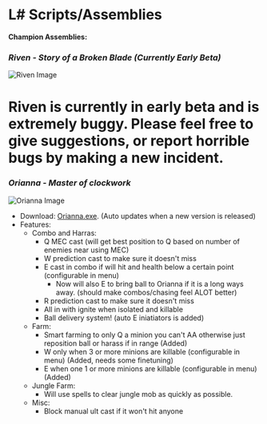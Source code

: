 L# Scripts/Assemblies
==

**Champion Assemblies:**

### *Riven - Story of a Broken Blade (Currently Early Beta)* ###
![Riven Image](http://i.imgur.com/dCcScoE.jpg)

Riven is currently in early beta and is extremely buggy. Please feel free to give suggestions, or report horrible bugs by making a new incident.
==

### *Orianna - Master of clockwork*
![Orianna Image](https://github.com/trelli/LeagueSharp/blob/stable/Orianna/Orianna/Orianna.jpg?raw=true)

 * Download: [Orianna.exe]. (Auto updates when a new version is released)
 * Features:
    * Combo and Harras:
      * Q MEC cast (will get best position to Q based on number of enemies near using MEC)
      * W prediction cast to make sure it doesn't miss 
      * E cast in combo if will hit and health below a certain point (configurable in menu)
         * Now will also E to bring ball to Orianna if it is a long ways away. (should make combos/chasing feel ALOT better) 
      * R prediction cast to make sure it doesn't miss
      * All in with ignite when isolated and killable
      * Ball delivery system! (auto E iniatiators is added)
    * Farm: 
      * Smart farming to only Q a minion you can't AA otherwise just reposition ball or harass if in range (Added)
      * W only when 3 or more minions are killable (configurable in menu) (Added, needs some finetuning)
      * E when one 1 or more minions are killable (configurable in menu) (Added)
    * Jungle Farm:
      * Will use spells to clear jungle mob as quickly as possible. 
    * Misc:
      * Block manual ult cast if it won't hit anyone 
  
[Orianna.exe]: https://github.com/trelli/LeagueSharp/raw/stable/Orianna/Release/Orianna.exe
